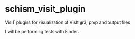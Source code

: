 # schism_visit_plugin
VisIT plugins for visualization of VisIt gr3, prop and output files

I will be performing tests with Binder.
